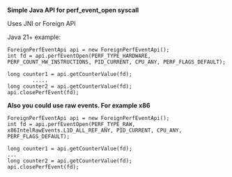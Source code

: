 **Simple Java API for perf_event_open syscall**

Uses JNI or Foreign API

Java 21+ example:

    

	ForeignPerfEventApi api = new ForeignPerfEventApi();
	int fd = api.perfEventOpen(PERF_TYPE_HARDWARE, PERF_COUNT_HW_INSTRUCTIONS, PID_CURRENT, CPU_ANY, PERF_FLAGS_DEFAULT);
 
	long counter1 = api.getCounterValue(fd);
    		.....
	long counter2 = api.getCounterValue(fd);
	api.closePerfEvent(fd);

**Also you could use raw events. For example x86**
        
    ForeignPerfEventApi api = new ForeignPerfEventApi();
    int fd = api.perfEventOpen(PERF_TYPE_RAW, x86IntelRawEvents.L1D_ALL_REF_ANY, PID_CURRENT, CPU_ANY, PERF_FLAGS_DEFAULT);
      
    long counter1 = api.getCounterValue(fd);
    ...
    long counter2 = api.getCounterValue(fd);
    api.closePerfEvent(fd);
